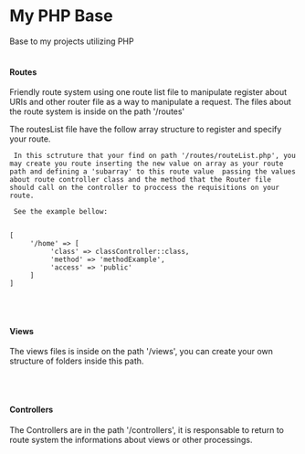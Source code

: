 # My PHP Base

<body style="width: 100% !important;">
Base to my projects utilizing PHP
<br><br>

<h4> Routes </h4>

<p>
Friendly route system using one route list file to manipulate register about URIs and other router file as a way to manipulate a request.
The files about the route system is inside on the path '/routes'

The routesList file have the follow array structure to register and specify your route.

     In this sctruture that your find on path '/routes/routeList.php', you may create you route inserting the new value on array as your route path and defining a 'subarray' to this route value  passing the values about route controller class and the method that the Router file should call on the controller to proccess the requisitions on your route. 
     
     See the example bellow:
</p>

<code>
[
     '/home' => [
          'class' => classController::class,
          'method' => 'methodExample',
          'access' => 'public'
     ]
]
</code>

<br><br>

<h4> Views </h4>
The views files is inside on the path '/views', you can create your own structure of folders inside this path.

<br><br>

<h4> Controllers </h4>
The Controllers are in the path '/controllers', it is responsable to return to route system the informations about views or other processings.
</body>
